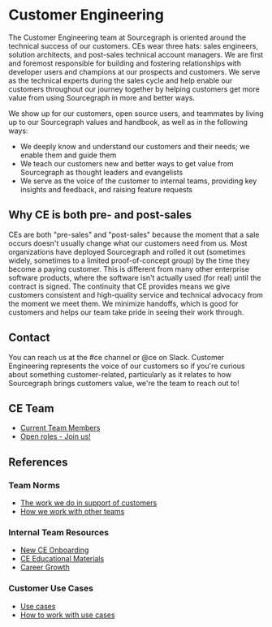 # Customer Engineering

The Customer Engineering team at Sourcegraph is oriented around the technical success of our customers. CEs wear three hats: sales engineers, solution architects, and post-sales technical account managers. We are first and foremost responsible for building and fostering relationships with developer users and champions at our prospects and customers. We serve as the technical experts during the sales cycle and help enable our customers throughout our journey together by helping customers get more value from using Sourcegraph in more and better ways.

We show up for our customers, open source users, and teammates by living up to our Sourcegraph values and handbook, as well as in the following ways:

- We deeply know and understand our customers and their needs; we enable them and guide them
- We teach our customers new and better ways to get value from Sourcegraph as thought leaders and evangelists
- We serve as the voice of the customer to internal teams, providing key insights and feedback, and raising feature requests

## Why CE is both pre- and post-sales

CEs are both "pre-sales" and "post-sales" because the moment that a sale occurs doesn't usually change what our customers need from us. Most organizations have deployed Sourcegraph and rolled it out (sometimes widely, sometimes to a limited proof-of-concept group) by the time they become a paying customer. This is different from many other enterprise software products, where the software isn't actually used (for real) until the contract is signed. The continuity that CE provides means we give customers consistent and high-quality service and technical advocacy from the moment we meet them. We minimize handoffs, which is good for customers and helps our team take pride in seeing their work through.

## Contact

You can reach us at the #ce channel or @ce on Slack. Customer Engineering represents the voice of our customers so if you're curious about something customer-related, particularly as it relates to how Sourcegraph brings customers value, we're the team to reach out to!

## CE Team

- [Current Team Members](team/index.md)
- [Open roles - Join us!](team/open-roles.md)

## References

### Team Norms

- [The work we do in support of customers](process/working-with-customers.md)
- [How we work with other teams](team-culture/index.md)

### Internal Team Resources

- [New CE Onboarding](onboarding/index.md)
- [CE Educational Materials](onboarding/education.md)
- [Career Growth](career-growth/index.md)

### Customer Use Cases

- [Use cases](../../strategy-goals/strategy/index.md#use-cases)
- [How to work with use cases](../../strategy-goals/strategy/working_with_use_cases.md)

